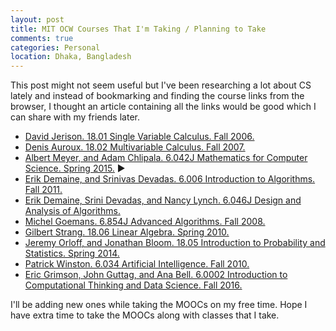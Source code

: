 ```yaml
---
layout: post
title: MIT OCW Courses That I'm Taking / Planning to Take
comments: true
categories: Personal
location: Dhaka, Bangladesh
---
```


This post might not seem useful but I've been researching a lot about CS lately and instead of bookmarking and finding the course links from the browser, I thought an article containing all the links would be good which I can share with my friends later. 

* <a href="https://ocw.mit.edu/courses/mathematics/18-01-single-variable-calculus-fall-2006/" target="_blank">David Jerison. 18.01 Single Variable Calculus. Fall 2006.</a>
* <a href="https://ocw.mit.edu/courses/mathematics/18-02-multivariable-calculus-fall-2007/" target="_blank">Denis Auroux. 18.02 Multivariable Calculus. Fall 2007.</a>
* <a href="https://ocw.mit.edu/courses/electrical-engineering-and-computer-science/6-042j-mathematics-for-computer-science-spring-2015/index.htm" target="_blank">Albert Meyer, and Adam Chlipala. 6.042J Mathematics for Computer Science. Spring 2015.</a> &#x25B6;
* <a href="https://ocw.mit.edu/courses/electrical-engineering-and-computer-science/6-006-introduction-to-algorithms-fall-2011/index.htm" target="_blank">Erik Demaine, and Srinivas Devadas. 6.006 Introduction to Algorithms. Fall 2011.</a>
* <a href="https://ocw.mit.edu/courses/electrical-engineering-and-computer-science/6-046j-design-and-analysis-of-algorithms-spring-2015/index.htm" target="_blank">Erik Demaine, Srini Devadas, and Nancy Lynch. 6.046J Design and Analysis of Algorithms.</a>
* <a href="https://ocw.mit.edu/courses/electrical-engineering-and-computer-science/6-854j-advanced-algorithms-fall-2008/" target="_blank">Michel Goemans. 6.854J Advanced Algorithms. Fall 2008.</a>
* <a href="https://ocw.mit.edu/courses/mathematics/18-06-linear-algebra-spring-2010/" target="_blank">Gilbert Strang. 18.06 Linear Algebra. Spring 2010.</a>
* <a href="https://ocw.mit.edu/courses/mathematics/18-05-introduction-to-probability-and-statistics-spring-2014/" target="_blank">Jeremy Orloff, and Jonathan Bloom. 18.05 Introduction to Probability and Statistics. Spring 2014.</a>
* <a href="https://ocw.mit.edu/courses/electrical-engineering-and-computer-science/6-034-artificial-intelligence-fall-2010/" target="_blank">Patrick Winston. 6.034 Artificial Intelligence. Fall 2010.</a>
* <a href="https://ocw.mit.edu/courses/electrical-engineering-and-computer-science/6-0002-introduction-to-computational-thinking-and-data-science-fall-2016/" target="_blank">Eric Grimson, John Guttag, and Ana Bell. 6.0002 Introduction to Computational Thinking and Data Science. Fall 2016.</a>


I'll be adding new ones while taking the MOOCs on my free time. Hope I have extra time to take the MOOCs along with classes that I take.